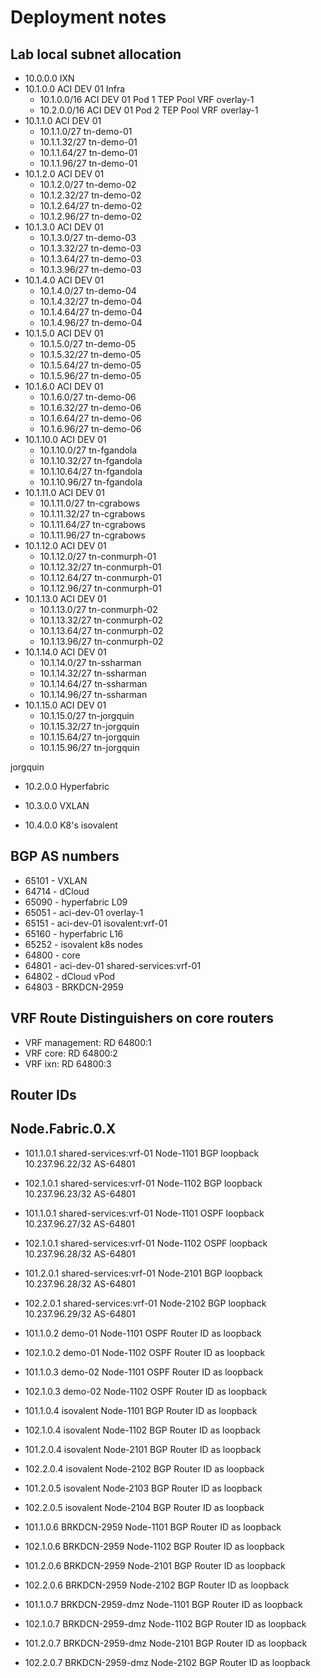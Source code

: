 # Deployment notes

## Lab local subnet allocation

- 10.0.0.0 IXN
- 10.1.0.0 ACI DEV 01 Infra
  - 10.1.0.0/16 ACI DEV 01 Pod 1 TEP Pool VRF overlay-1
  - 10.2.0.0/16 ACI DEV 01 Pod 2 TEP Pool VRF overlay-1
- 10.1.1.0 ACI DEV 01
  - 10.1.1.0/27 tn-demo-01
  - 10.1.1.32/27 tn-demo-01
  - 10.1.1.64/27 tn-demo-01
  - 10.1.1.96/27 tn-demo-01
- 10.1.2.0 ACI DEV 01
  - 10.1.2.0/27 tn-demo-02
  - 10.1.2.32/27 tn-demo-02
  - 10.1.2.64/27 tn-demo-02
  - 10.1.2.96/27 tn-demo-02
- 10.1.3.0 ACI DEV 01
  - 10.1.3.0/27 tn-demo-03
  - 10.1.3.32/27 tn-demo-03
  - 10.1.3.64/27 tn-demo-03
  - 10.1.3.96/27 tn-demo-03
- 10.1.4.0 ACI DEV 01
  - 10.1.4.0/27 tn-demo-04
  - 10.1.4.32/27 tn-demo-04
  - 10.1.4.64/27 tn-demo-04
  - 10.1.4.96/27 tn-demo-04
- 10.1.5.0 ACI DEV 01
  - 10.1.5.0/27 tn-demo-05
  - 10.1.5.32/27 tn-demo-05
  - 10.1.5.64/27 tn-demo-05
  - 10.1.5.96/27 tn-demo-05
- 10.1.6.0 ACI DEV 01
  - 10.1.6.0/27 tn-demo-06
  - 10.1.6.32/27 tn-demo-06
  - 10.1.6.64/27 tn-demo-06
  - 10.1.6.96/27 tn-demo-06
- 10.1.10.0 ACI DEV 01
  - 10.1.10.0/27 tn-fgandola
  - 10.1.10.32/27 tn-fgandola
  - 10.1.10.64/27 tn-fgandola
  - 10.1.10.96/27 tn-fgandola
- 10.1.11.0 ACI DEV 01
  - 10.1.11.0/27 tn-cgrabows
  - 10.1.11.32/27 tn-cgrabows
  - 10.1.11.64/27 tn-cgrabows
  - 10.1.11.96/27 tn-cgrabows
- 10.1.12.0 ACI DEV 01
  - 10.1.12.0/27 tn-conmurph-01
  - 10.1.12.32/27 tn-conmurph-01
  - 10.1.12.64/27 tn-conmurph-01
  - 10.1.12.96/27 tn-conmurph-01
- 10.1.13.0 ACI DEV 01
  - 10.1.13.0/27 tn-conmurph-02
  - 10.1.13.32/27 tn-conmurph-02
  - 10.1.13.64/27 tn-conmurph-02
  - 10.1.13.96/27 tn-conmurph-02
- 10.1.14.0 ACI DEV 01
  - 10.1.14.0/27 tn-ssharman
  - 10.1.14.32/27 tn-ssharman
  - 10.1.14.64/27 tn-ssharman
  - 10.1.14.96/27 tn-ssharman
- 10.1.15.0 ACI DEV 01
  - 10.1.15.0/27 tn-jorgquin
  - 10.1.15.32/27 tn-jorgquin
  - 10.1.15.64/27 tn-jorgquin
  - 10.1.15.96/27 tn-jorgquin


jorgquin

- 10.2.0.0 Hyperfabric

- 10.3.0.0 VXLAN

- 10.4.0.0 K8's isovalent

## BGP AS numbers

- 65101 - VXLAN
- 64714 - dCloud
- 65090 - hyperfabric L09
- 65051 - aci-dev-01 overlay-1
- 65151 - aci-dev-01 isovalent:vrf-01
- 65160 - hyperfabric L16
- 65252 - isovalent k8s nodes
- 64800 - core
- 64801 - aci-dev-01 shared-services:vrf-01 
- 64802 - dCloud vPod
- 64803 - BRKDCN-2959

## VRF Route Distinguishers on core routers

- VRF management: RD 64800:1
- VRF core:       RD 64800:2
- VRF ixn:        RD 64800:3

## Router IDs

## Node.Fabric.0.X

- 101.1.0.1 shared-services:vrf-01  Node-1101 BGP loopback 10.237.96.22/32 AS-64801
- 102.1.0.1 shared-services:vrf-01  Node-1102 BGP loopback 10.237.96.23/32 AS-64801
- 101.1.0.1 shared-services:vrf-01  Node-1101 OSPF loopback 10.237.96.27/32 AS-64801
- 102.1.0.1 shared-services:vrf-01  Node-1102 OSPF loopback 10.237.96.28/32 AS-64801

- 101.2.0.1 shared-services:vrf-01  Node-2101 BGP loopback 10.237.96.28/32 AS-64801
- 102.2.0.1 shared-services:vrf-01  Node-2102 BGP loopback 10.237.96.29/32 AS-64801

- 101.1.0.2 demo-01 Node-1101 OSPF Router ID as loopback
- 102.1.0.2 demo-01 Node-1102 OSPF Router ID as loopback

- 101.1.0.3 demo-02 Node-1101 OSPF Router ID as loopback
- 102.1.0.3 demo-02 Node-1102 OSPF Router ID as loopback

- 101.1.0.4 isovalent Node-1101 BGP Router ID as loopback
- 102.1.0.4 isovalent Node-1102 BGP Router ID as loopback
- 101.2.0.4 isovalent Node-2101 BGP Router ID as loopback
- 102.2.0.4 isovalent Node-2102 BGP Router ID as loopback
- 101.2.0.5 isovalent Node-2103 BGP Router ID as loopback
- 102.2.0.5 isovalent Node-2104 BGP Router ID as loopback

- 101.1.0.6 BRKDCN-2959 Node-1101 BGP Router ID as loopback
- 102.1.0.6 BRKDCN-2959 Node-1102 BGP Router ID as loopback
- 101.2.0.6 BRKDCN-2959 Node-2101 BGP Router ID as loopback
- 102.2.0.6 BRKDCN-2959 Node-2102 BGP Router ID as loopback

- 101.1.0.7 BRKDCN-2959-dmz Node-1101 BGP Router ID as loopback
- 102.1.0.7 BRKDCN-2959-dmz Node-1102 BGP Router ID as loopback
- 101.2.0.7 BRKDCN-2959-dmz Node-2101 BGP Router ID as loopback
- 102.2.0.7 BRKDCN-2959-dmz Node-2102 BGP Router ID as loopback